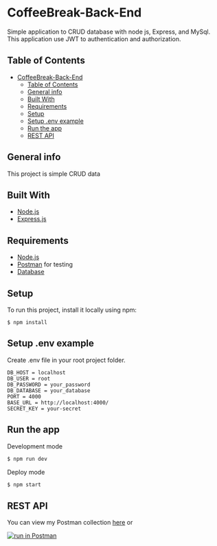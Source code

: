 # CoffeeBreak-Back-End

Simple application to CRUD database with node js, Express, and MySql.
This application use JWT to authentication and authorization.

## Table of Contents

- [CoffeeBreak-Back-End](#coffeebreak-back-end)
  - [Table of Contents](#table-of-contents)
  - [General info](#general-info)
  - [Built With](#built-with)
  - [Requirements](#requirements)
  - [Setup](#setup)
  - [Setup .env example](#setup-env-example)
  - [Run the app](#run-the-app)
  - [REST API](#rest-api)
  
## General info
This project is simple CRUD data
## Built With
* [Node.js](https://nodejs.org/en/)
* [Express.js](https://expressjs.com/)

## Requirements
* [Node.js](https://nodejs.org/en/)
* [Postman](https://www.getpostman.com/) for testing
* [Database](database-example.sql)
	
## Setup
To run this project, install it locally using npm:

```
$ npm install
```

## Setup .env example

Create .env file in your root project folder.

```env
DB_HOST = localhost
DB_USER = root
DB_PASSWORD = your_password
DB_DATABASE = your_database
PORT = 4000
BASE_URL = http://localhost:4000/
SECRET_KEY = your-secret
```
## Run the app

Development mode

```bash
$ npm run dev
```

Deploy mode

```bash
$ npm start
```

## REST API

You can view my Postman collection [here](https://web.postman.co/collections/11550213-19bd0b36-6926-437b-81b6-008cac8f431d?version=latest&workspace=cc285d8c-f27d-4761-8b8b-c86eda82d08f)
or </br>

[![run in Postman](https://run.pstmn.io/button.svg)](https://app.getpostman.com/run-collection/65e37e55e8c3d1a69d55)
